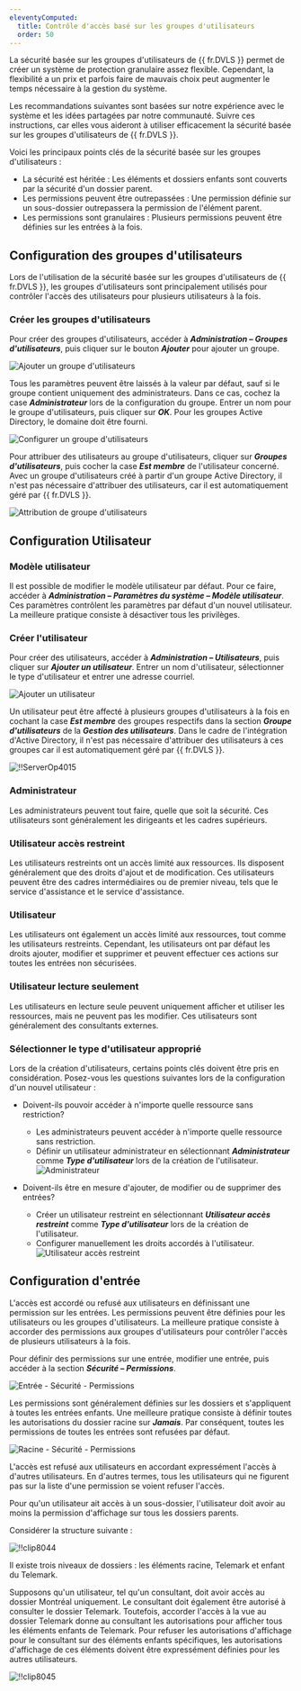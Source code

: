 ```yaml
---
eleventyComputed:
  title: Contrôle d'accès basé sur les groupes d'utilisateurs
  order: 50
---
```

La sécurité basée sur les groupes d'utilisateurs de {{ fr.DVLS }} permet de créer un système de protection granulaire assez flexible. Cependant, la flexibilité a un prix et parfois faire de mauvais choix peut augmenter le temps nécessaire à la gestion du système.

Les recommandations suivantes sont basées sur notre expérience avec le système et les idées partagées par notre communauté. Suivre ces instructions, car elles vous aideront à utiliser efficacement la sécurité basée sur les groupes d'utilisateurs de {{ fr.DVLS }}.

Voici les principaux points clés de la sécurité basée sur les groupes d'utilisateurs :

* La sécurité est héritée : Les éléments et dossiers enfants sont couverts par la sécurité d'un dossier parent.
* Les permissions peuvent être outrepassées : Une permission définie sur un sous-dossier outrepassera la permission de l'élément parent.
* Les permissions sont granulaires : Plusieurs permissions peuvent être définies sur les entrées à la fois.

## Configuration des groupes d'utilisateurs

Lors de l'utilisation de la sécurité basée sur les groupes d'utilisateurs de {{ fr.DVLS }}, les groupes d'utilisateurs sont principalement utilisés pour contrôler l'accès des utilisateurs pour plusieurs utilisateurs à la fois.

### Créer les groupes d'utilisateurs

Pour créer des groupes d'utilisateurs, accéder à ***Administration – Groupes d'utilisateurs***, puis cliquer sur le bouton ***Ajouter*** pour ajouter un groupe.

![Ajouter un groupe d'utilisateurs](https://cdnweb.devolutions.net/docs/fr/server/clip8034.png)

Tous les paramètres peuvent être laissés à la valeur par défaut, sauf si le groupe contient uniquement des administrateurs. Dans ce cas, cochez la case ***Administrateur*** lors de la configuration du groupe. Entrer un nom pour le groupe d'utilisateurs, puis cliquer sur ***OK***. Pour les groupes Active Directory, le domaine doit être fourni.

![Configurer un groupe d'utilisateurs](https://cdnweb.devolutions.net/docs/fr/server/clip8035.png)

Pour attribuer des utilisateurs au groupe d'utilisateurs, cliquer sur ***Groupes d'utilisateurs***, puis cocher la case ***Est membre*** de l'utilisateur concerné. Avec un groupe d'utilisateurs créé à partir d'un groupe Active Directory, il n'est pas nécessaire d'attribuer des utilisateurs, car il est automatiquement géré par {{ fr.DVLS }}.

![Attribution de groupe d'utilisateurs](https://cdnweb.devolutions.net/docs/fr/server/clip8036.png)

## Configuration Utilisateur

### Modèle utilisateur

Il est possible de modifier le modèle utilisateur par défaut. Pour ce faire, accéder à ***Administration – Paramètres du système – Modèle utilisateur***. Ces paramètres contrôlent les paramètres par défaut d'un nouvel utilisateur. La meilleure pratique consiste à désactiver tous les privilèges.

### Créer l'utilisateur

Pour créer des utilisateurs, accéder à ***Administration – Utilisateurs***, puis cliquer sur ***Ajouter un utilisateur***. Entrer un nom d'utilisateur, sélectionner le type d'utilisateur et entrer une adresse courriel.

![Ajouter un utilisateur](https://cdnweb.devolutions.net/docs/fr/server/clip8037.png)

Un utilisateur peut être affecté à plusieurs groupes d'utilisateurs à la fois en cochant la case ***Est membre*** des groupes respectifs dans la section ***Groupe d'utilisateurs*** de la ***Gestion des utilisateurs***. Dans le cadre de l'intégration d'Active Directory, il n'est pas nécessaire d'attribuer des utilisateurs à ces groupes car il est automatiquement géré par {{ fr.DVLS }}.

![!!ServerOp4015](https://cdnweb.devolutions.net/docs/fr/server/ServerOp4015.png)

### Administrateur

Les administrateurs peuvent tout faire, quelle que soit la sécurité. Ces utilisateurs sont généralement les dirigeants et les cadres supérieurs.

### Utilisateur accès restreint

Les utilisateurs restreints ont un accès limité aux ressources. Ils disposent généralement que des droits d'ajout et de modification. Ces utilisateurs peuvent être des cadres intermédiaires ou de premier niveau, tels que le service d'assistance et le service d'assistance.

### Utilisateur

Les utilisateurs ont également un accès limité aux ressources, tout comme les utilisateurs restreints. Cependant, les utilisateurs ont par défaut les droits ajouter, modifier et supprimer et peuvent effectuer ces actions sur toutes les entrées non sécurisées.

### Utilisateur lecture seulement

Les utilisateurs en lecture seule peuvent uniquement afficher et utiliser les ressources, mais ne peuvent pas les modifier. Ces utilisateurs sont généralement des consultants externes.

### Sélectionner le type d'utilisateur approprié

Lors de la création d'utilisateurs, certains points clés doivent être pris en considération. Posez-vous les questions suivantes lors de la configuration d'un nouvel utilisateur :

* Doivent-ils pouvoir accéder à n'importe quelle ressource sans restriction?
    * Les administrateurs peuvent accéder à n'importe quelle ressource sans restriction.
    * Définir un utilisateur administrateur en sélectionnant ***Administrateur*** comme ***Type d'utilisateur*** lors de la création de l'utilisateur.
    ![Administrateur](https://cdnweb.devolutions.net/docs/fr/server/clip8039.png)

* Doivent-ils être en mesure d'ajouter, de modifier ou de supprimer des entrées?
    * Créer un utilisateur restreint en sélectionnant ***Utilisateur accès restreint*** comme ***Type d'utilisateur*** lors de la création de l'utilisateur.
    * Configurer manuellement les droits accordés à l'utilisateur.
    ![Utilisateur accès restreint](https://cdnweb.devolutions.net/docs/fr/server/clip8040.png)

## Configuration d'entrée

L'accès est accordé ou refusé aux utilisateurs en définissant une permission sur les entrées. Les permissions peuvent être définies pour les utilisateurs ou les groupes d'utilisateurs. La meilleure pratique consiste à accorder des permissions aux groupes d'utilisateurs pour contrôler l'accès de plusieurs utilisateurs à la fois.

Pour définir des permissions sur une entrée, modifier une entrée, puis accéder à la section ***Sécurité – Permissions***.

![Entrée - Sécurité - Permissions](https://cdnweb.devolutions.net/docs/fr/server/clip8042.png)

Les permissions sont généralement définies sur les dossiers et s'appliquent à toutes les entrées enfants. Une meilleure pratique consiste à définir toutes les autorisations du dossier racine sur ***Jamais***. Par conséquent, toutes les permissions de toutes les entrées sont refusées par défaut.

![Racine - Sécurité - Permissions](https://cdnweb.devolutions.net/docs/fr/server/clip8043.png)

L'accès est refusé aux utilisateurs en accordant expressément l'accès à d'autres utilisateurs. En d'autres termes, tous les utilisateurs qui ne figurent pas sur la liste d'une permission se voient refuser l'accès.

Pour qu'un utilisateur ait accès à un sous-dossier, l'utilisateur doit avoir au moins la permission d'affichage sur tous les dossiers parents.

Considérer la structure suivante :

![!!clip8044](https://cdnweb.devolutions.net/docs/fr/server/clip8044.png)

Il existe trois niveaux de dossiers : les éléments racine, Telemark et enfant du Telemark.

Supposons qu'un utilisateur, tel qu'un consultant, doit avoir accès au dossier Montréal uniquement. Le consultant doit également être autorisé à consulter le dossier Telemark. Toutefois, accorder l'accès à la vue au dossier Telemark donne au consultant les autorisations pour afficher tous les éléments enfants de Telemark. Pour refuser les autorisations d'affichage pour le consultant sur des éléments enfants spécifiques, les autorisations d'affichage de ces éléments doivent être expressément définies pour les autres utilisateurs.

![!!clip8045](https://cdnweb.devolutions.net/docs/fr/server/clip8045.png)
